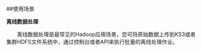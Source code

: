 ##使用场景


  **离线数据处理**
  
　　离线数据处理是最常见的Hadoop应用场景，您可将原始数据上传到KS3或者集群HDFS文件系统中，通过控制台或者API来执行批量的离线处理作业。


